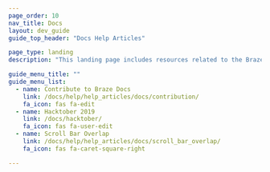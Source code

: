 ```yaml
---
page_order: 10
nav_title: Docs
layout: dev_guide
guide_top_header: "Docs Help Articles"

page_type: landing
description: "This landing page includes resources related to the Braze Documentation site—such as how to contribute to Braze's open source docs."

guide_menu_title: ""
guide_menu_list:
  - name: Contribute to Braze Docs
    link: /docs/help/help_articles/docs/contribution/
    fa_icon: fas fa-edit
  - name: Hacktober 2019
    link: /docs/hacktober/
    fa_icon: fas fa-user-edit
  - name: Scroll Bar Overlap
    link: /docs/help/help_articles/docs/scroll_bar_overlap/
    fa_icon: fas fa-caret-square-right

---
```

